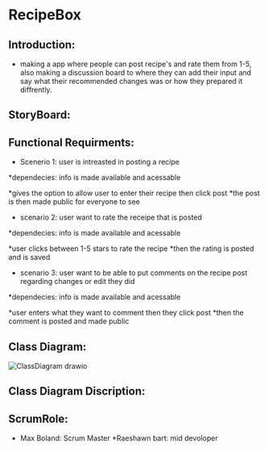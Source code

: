 # RecipeBox


## Introduction:

* making a app where people can post recipe's and rate them from 1-5, also making a discussion board to where they can add their input and say what their recommended changes was or how they prepared it diffrently.



## StoryBoard:



## Functional Requirments:
* Scenerio 1: user is intreasted in posting a recipe

*dependecies: info is made available and acessable 

*gives the option to allow user to enter their recipe then click post 
*the post is then made public for everyone to see 


* scenario 2: user want to rate the receipe that is posted

*dependecies: info is made available and acessable 

*user clicks between 1-5 stars to rate the recipe 
*then the rating is posted and is saved 

* scenario 3: user want to be able to put comments on the recipe post regarding changes or edit they did 

*dependecies: info is made available and acessable 

*user enters what they want to comment then they click post 
*then the comment is posted and made public 











## Class Diagram:

![ClassDiagram drawio](https://user-images.githubusercontent.com/81503684/170836416-a46f8350-6e8e-48cc-946e-973cd03a21c5.png)


## Class Diagram Discription:







##   ScrumRole:
* Max Boland: Scrum Master
*Raeshawn bart: mid devoloper
